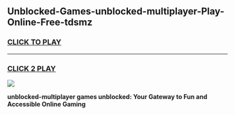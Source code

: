 
## Unblocked-Games-unblocked-multiplayer-Play-Online-Free-tdsmz
<h3>
<a href="https://premium76.site?title=unblocked-multiplayer&ref=26A">CLICK TO PLAY</a></h3>
<hr>

<h3>
<a href="https://premium76.site?title=unblocked-multiplayer&ref=26A">CLICK 2 PLAY</a>
  
</h3>

<a href="https://premium76.site?title=unblocked-multiplayer&ref=26A"><img src="https://clearcache.store/games.png"></a>


**unblocked-multiplayer games unblocked: Your Gateway to Fun and Accessible Online Gaming**
